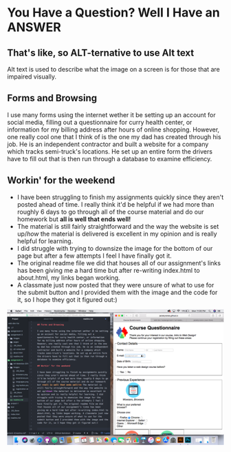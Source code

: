 # You Have a Question? Well I Have an ANSWER

## That's like, so ALT-ternative to use Alt text

Alt text is used to describe what the image on a screen is for those that are impaired visually.

## Forms and Browsing

I use many forms using the internet wether it be setting up an account for social media, filling out a questionnaire for curry health center, or information for my billing address after hours of online shopping. However, one really cool one that I think of is the one my dad has created through his job. He is an independent contractor and built a website for a company which tracks semi-truck's locations. He set up an entire form the drivers have to fill out that is then run through a database to examine efficiency.

## Workin' for the weekend

- I have been struggling to finish my assignments quickly since they aren't posted ahead of time. I really think it'd be helpful if we had more than roughly 6 days to go through all of the course material and do our homework but **all is well that ends well!**
- The material is still fairly straightforward and the way the website is set up/*how* the material is delivered is excellent in my opinion and is really helpful for learning.
- I did struggle with trying to downsize the image for the bottom of our page but after a few attempts I feel I have finally got it.
- The original readme file we did that houses all of our assignment's links has been giving me a hard time but after re-writing index.html to about.html, my links began working.
- A classmate just now posted that they were unsure of what to use for the submit button and I provided them with the image and the code for it, so I hope they got it figured out:)

![Image of my Workspace](./images/assignment4.png)
